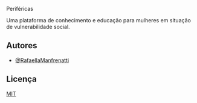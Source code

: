 
Periféricas

Uma plataforma de conhecimento e educação para mulheres em situação de vulnerabilidade social.


## Autores

- [@RafaellaManfrenatti](https://www.github.com/octokatherine)


## Licença

[MIT](https://choosealicense.com/licenses/mit/)

